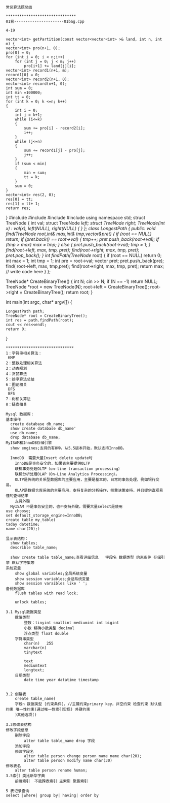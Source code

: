     常见算法题总结
    
    *******************************
    01背----------------------01bag.cpp
    
    4-19
    
	vector<int> getPartition(const vector<vector<int> >& land, int n, int m) {
	vector<int> pro(n+1, 0);
	pro[0] = 0;
	for (int i = 0; i < n;i++)
		for (int j = 0; j < m; j++)
			pro[i+1] += land[j][i];
	vector<int> record1(n+1, m);
	record1[0] = 0;
	vector<int> record2(n+1, 0);
	vector<int> record(n+1, 0);
	int sum = 0;
	int min =100000;
	int tt = 0;
	for (int k = 0; k <=n; k++)
	{
		int i = 0;
		int j = k+1;
		while (i<=k) 
		{
			sum += pro[i] - record2[i];
			i++;
		}
		while (j<=n)
		{
			sum += record1[j] - pro[j];
			j++;
		}
		if (sum < min)
		{
			min = sum;
			tt = k;
		}
		sum = 0;
	}
	vector<int> res(2, 0);
	res[0] = tt;
	res[1] = tt+ 1;
	return res;

}
        #include<iostream>
        #include<string>
        #include<vector>
        #include<algorithm>
        using namespace std;
        struct TreeNode {
            int val;
            struct TreeNode *left;
            struct TreeNode *right;
           TreeNode(int x) :
            val(x), left(NULL), right(NULL) {
            }
        };
    	class LongestPath {
		 public:
	        void find(TreeNode* root,int& max,int& tmp,vector<int>&pret)
        	{
		        if (root == NULL)
			        return;
		        if (pret.back() == root->val)
		    {
			    tmp++;
		    	pret.push_back(root->val);
			    if (tmp > max)
				max = tmp;
	    	}
	    	else
		        {
			        pret.push_back(root->val);
		        	tmp = 1;
	        	}
	        find(root->left, max, tmp, pret);
	    	find(root->right, max, tmp, pret);
	    	pret.pop_back();
    		}
		int findPath(TreeNode* root) {
		if (root == NULL)
			return 0;
		int max = 1;
		int tmp = 1;
		int pre = root->val;
		vector<int> pret;
		pret.push_back(pre);
		find( root->left, max, tmp,pret);
		find(root->right, max, tmp, pret);
		return max;
		// write code here
		}
	  };


TreeNode* CreateBinaryTree()
{
	int N;
	cin >> N;
	if (N == -1)
		return NULL;
	TreeNode *root = new TreeNode(N);
	root->left = CreateBinaryTree();
	root->right = CreateBinaryTree();
	return root;
}

int main(int argc, char* argv[])
{
	

	LongestPath path;
	TreeNode* root = CreateBinaryTree();
	int res = path.findPath(root);
	cout << res<<endl;
	return 0;
}
    
    
    
    
    
    
    ******************************
    1：字符串相关算法：
     KMP
    2：整数处理相关算法
    3：动态规划
    4：贪婪算法
    5：排序算法总结
    6：图论相关
     DFS
     BFS
    7：树相关算法
    8：链表相关

    Mysql 数据库：
    基本操作
      create database db_name; 
      show create database db_name'
      use db_name;
      drop database db_name;
    MyISAM和InnoDB存储引擎
      show engines;支持的有8种。从5.5版本开始，默认支持InnoDB。
      
      InnoDB  需要大量Insert delete update时
        InnoDB是事务安全的，如果表主要提供OLTP
        联机事务处理OLTP（on-line transaction processing）
        联机分析处理OLAP（On-Line Analytica Processing）。
        OLTP是传统的关系型数据库的主要应用，主要是基本的、日常的事务处理，例如银行交易。
        OLAP是数据仓库系统的主要应用，支持复杂的分析操作，侧重决策支持，并且提供直观易懂的查询结果      
        支持外键
      MyISAM 不是事务安全的，也不支持外键。需要大量select是使用
    use choose;
    set default_storage_engine=InnoDB;
    create table my_table(
    taday datetime;
    name char(20);)
    
    显示表结构：
      show tables;
      describle table_name;
    
      show create table table_name;查看详细信息   字段名 数据类型 约束条件 存储引擎 默认字符集等
    系统变量
        show global variables;全局系统变量
        show session variables;会话系统变量
        show session varaibles like ' ';
    备份数据库
        flush tables with read lock;
        
        unlock tables;
    
    3.1 Mysql数据类型
        数值类型
            整数：tinyint smallint mediumint int bigint
            小数 精确小数类型 decimal
            浮点类型 float double
        字符串类型
            char(n)   255
            varchar(n) 
            tinytext
            
            text
            mediumtext
            longtext;
        日期类型
            date time year datatime timestamp
            
            
    3.2 创建表
        create table_name(
        字段n 数据类型 [约束条件]，//主键约束primary key，非空约束 检查约束 默认值约束 唯一性约束(通过唯一性索引实现) 外键约束
        )其他选项()
        
    3.3修改表结构 
    修改字段信息
        删除字段
            alter table table_name drop 字段
        添加字段
        修改字段名
            alter table person change person_name name char(20);
            alter table person modify name char(30)
    修改表名
        alter table person rename human;
    3.5索引 类比新华字典
        前缀索引  不能跨表索引 主索引 聚簇索引
        
    5 表记录查询
    select |where| group by| having| order by

